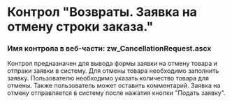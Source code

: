 ﻿---
description: 2.4.9.3
---
# Контрол "Возвраты. Заявка на отмену строки заказа."
### Имя контрола в веб-части: zw_CancellationRequest.ascx
Контрол предназначен для вывода формы заявки на отмену товара и отпраки заявки в систему.
Для отмены товара необходимо заполнить заявку. Пользователю необходимо указать количество товара для отмены. Также пользователь может оставить комментарий.
Заявка на отмену отправляется в систему после нажатия кнопки "Подать заявку".

